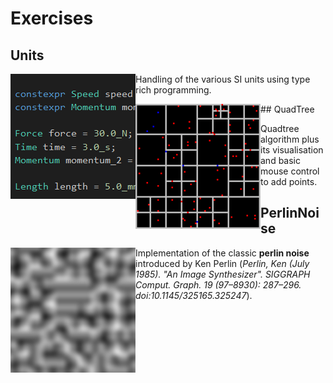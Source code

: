 # Exercises
## Units
<p>
<img align="left" width="200" height="200" src="doc/units.png">

Handling of the various SI units using type rich programming.
</p>
## QuadTree
<img align="left" width="200" height="200" src="doc/quad.png">

Quadtree algorithm plus its visualisation and basic mouse control to add points.

## PerlinNoise
<img align="left" width="200" height="200" src="doc/perlin.png">

Implementation of the classic **perlin noise** introduced by Ken Perlin (*Perlin, Ken (July 1985). "An Image Synthesizer". SIGGRAPH Comput. Graph. 19 (97–8930): 287–296. doi:10.1145/325165.325247*).
